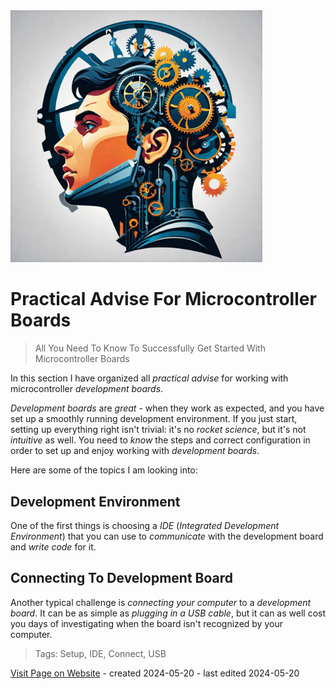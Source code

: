 <img src="/assets/images/processor.png" width="80%" height="80%" />
 
# Practical Advise For Microcontroller Boards 

> All You Need To Know To Successfully Get Started With Microcontroller Boards


In this section I have organized all *practical advise* for working with microcontroller *development boards*.

*Development boards* are *great* - when they work as expected, and you have set up a smoothly running development environment. If you just start, setting up everything right isn't trivial: it's no *rocket science*, but it's not *intuitive* as well. You need to *know* the steps and correct configuration in order to set up and enjoy working with *development boards*.

Here are some of the topics I am looking into:

## Development Environment
One of the first things is choosing a *IDE* (*Integrated Development Environment*) that you can use to *communicate* with the development board and *write code* for it.

## Connecting To Development Board
Another typical challenge is *connecting your computer* to a *development board*. It can be as simple as *plugging in a USB cable*, but it can as well cost you days of investigating when the board isn't recognized by your computer.





> Tags: Setup, IDE, Connect, USB

[Visit Page on Website](https://done.land/components/microcontroller/advice?343890051021241839) - created 2024-05-20 - last edited 2024-05-20
